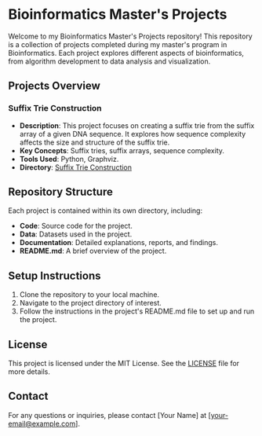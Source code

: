 # Bioinformatics Master's Projects

Welcome to my Bioinformatics Master's Projects repository! This repository is a collection of projects completed during my master's program in Bioinformatics. Each project explores different aspects of bioinformatics, from algorithm development to data analysis and visualization.

## Projects Overview

### Suffix Trie Construction
- **Description**: This project focuses on creating a suffix trie from the suffix array of a given DNA sequence. It explores how sequence complexity affects the size and structure of the suffix trie.
- **Key Concepts**: Suffix tries, suffix arrays, sequence complexity.
- **Tools Used**: Python, Graphviz.
- **Directory**: [Suffix Trie Construction](https://github.com/GiorgosKots/Bioinformatics-Master-s-Projects/blob/main/Suffix-Trie-Construction/README.md)

## Repository Structure

Each project is contained within its own directory, including:
- **Code**: Source code for the project.
- **Data**: Datasets used in the project.
- **Documentation**: Detailed explanations, reports, and findings.
- **README.md**: A brief overview of the project.

## Setup Instructions

1. Clone the repository to your local machine.
2. Navigate to the project directory of interest.
3. Follow the instructions in the project's README.md file to set up and run the project.

## License

This project is licensed under the MIT License. See the [LICENSE](LICENSE) file for more details.

## Contact

For any questions or inquiries, please contact [Your Name] at [your-email@example.com].
